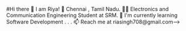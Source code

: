 #Hi there 👋 I am Riya!
📍  Chennai , Tamil Nadu.
👨‍🎓 Electronics and Communication Engineering Student at SRM.
🌱 I'm currently learning Software  Development . . .
📫 Reach me at riasingh708@gmail.com-->
